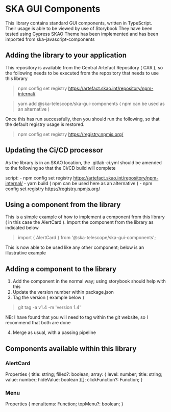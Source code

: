 # SKA GUI Components

This library contains standard GUI components, written in TypeScript.   
Their usage is able to be viewed by use of Storybook
They have been tested using Cypress
SKAO Theme has been implemented and has been imported from ska-javascript-components

## Adding the library to your application

This repository is available from the Central Artefact Repository ( CAR ), so the following needs to
be executed from the repository that needs to use this library

> npm config set registry https://artefact.skao.int/repository/npm-internal/

> yarn add @ska-telescope/ska-gui-components   ( npm can be used as an alternative )

Once this has run successfully, then you should run the following, so that the default
registry usage is restored.

> npm config set registry https://registry.npmjs.org/

## Updating the Ci/CD processor

As the library is in an SKAO location, the .gitlab-ci.yml should be amended to the following so that the Ci/CD build will complete

  script:
    - npm config set registry https://artefact.skao.int/repository/npm-internal/
    - yarn build  ( npm can be used here as an alternative )
    - npm config set registry https://registry.npmjs.org/

## Using a component from the library

This is a simple example of how to implement a component from this library ( in this case the AlertCard ).
Import the component from the library as indicated below

> import { AlertCard } from '@ska-telescope/ska-gui-components';

This is now able to be used like any other component; below is an illustrative example

> <AlertCard title='Title of AlertCard' array={alertCardArray} />

## Adding a component to the library

1. Add the component in the normal way; using storybook should help with this
2. Update the version number within package.json
3. Tag the version ( example below )

> git tag -a v1.4 -m 'version 1.4'

NB: I have found that you will need to tag within the git website, so I recommend that both are done

4. Merge as usual, with a passing pipeline

## Components available within this library
### AlertCard

Properties {
  title: string;
  filled?: boolean;
  array: { level: number; title: string; value: number; hideValue: boolean }[];
  clickFunction?: Function;
}

### Menu

Properties {
  menuItems: Function;
  topMenu?: boolean;
}
